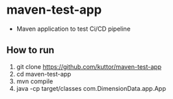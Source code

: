 # maven-test-app
- Maven application to test Ci/CD pipeline

## How to run
1. git clone https://github.com/kuttor/maven-test-app
2. cd maven-test-app
3. mvn compile
4. java -cp target/classes com.DimensionData.app.App

